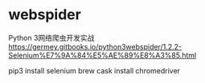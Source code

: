 # webspider
Python 3网络爬虫开发实战 
https://germey.gitbooks.io/python3webspider/1.2.2-Selenium%E7%9A%84%E5%AE%89%E8%A3%85.html

pip3 install selenium
brew cask install chromedriver
